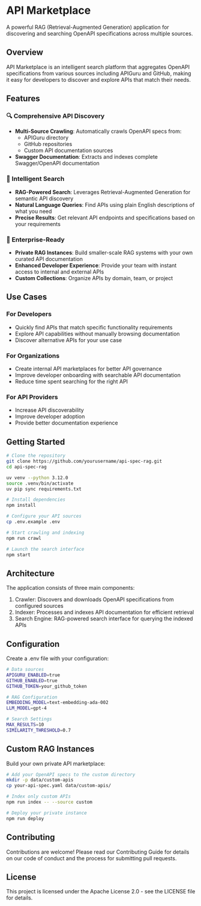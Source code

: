 # API Marketplace

A powerful RAG (Retrieval-Augmented Generation) application for discovering and searching OpenAPI specifications across multiple sources.

## Overview

API Marketplace is an intelligent search platform that aggregates OpenAPI specifications from various sources including APIGuru and GitHub, making it easy for developers to discover and explore APIs that match their needs.

## Features

### 🔍 Comprehensive API Discovery
- **Multi-Source Crawling**: Automatically crawls OpenAPI specs from:
  - APIGuru directory
  - GitHub repositories
  - Custom API documentation sources
- **Swagger Documentation**: Extracts and indexes complete Swagger/OpenAPI documentation

### 🎯 Intelligent Search
- **RAG-Powered Search**: Leverages Retrieval-Augmented Generation for semantic API discovery
- **Natural Language Queries**: Find APIs using plain English descriptions of what you need
- **Precise Results**: Get relevant API endpoints and specifications based on your requirements

### 🏢 Enterprise-Ready
- **Private RAG Instances**: Build smaller-scale RAG systems with your own curated API documentation
- **Enhanced Developer Experience**: Provide your team with instant access to internal and external APIs
- **Custom Collections**: Organize APIs by domain, team, or project

## Use Cases

### For Developers
- Quickly find APIs that match specific functionality requirements
- Explore API capabilities without manually browsing documentation
- Discover alternative APIs for your use case

### For Organizations
- Create internal API marketplaces for better API governance
- Improve developer onboarding with searchable API documentation
- Reduce time spent searching for the right API

### For API Providers
- Increase API discoverability
- Improve developer adoption
- Provide better documentation experience

## Getting Started

```bash
# Clone the repository
git clone https://github.com/yourusername/api-spec-rag.git
cd api-spec-rag

uv venv --python 3.12.0
source .venv/bin/activate
uv pip sync requirements.txt

# Install dependencies
npm install

# Configure your API sources
cp .env.example .env

# Start crawling and indexing
npm run crawl

# Launch the search interface
npm start
```

## Architecture
The application consists of three main components:

1. Crawler: Discovers and downloads OpenAPI specifications from configured sources
2. Indexer: Processes and indexes API documentation for efficient retrieval
3. Search Engine: RAG-powered search interface for querying the indexed APIs

## Configuration
Create a .env file with your configuration:

```bash
# Data sources
APIGURU_ENABLED=true
GITHUB_ENABLED=true
GITHUB_TOKEN=your_github_token

# RAG Configuration
EMBEDDING_MODEL=text-embedding-ada-002
LLM_MODEL=gpt-4

# Search Settings
MAX_RESULTS=10
SIMILARITY_THRESHOLD=0.7
```

## Custom RAG Instances
Build your own private API marketplace:

```bash
# Add your OpenAPI specs to the custom directory
mkdir -p data/custom-apis
cp your-api-spec.yaml data/custom-apis/

# Index only custom APIs
npm run index -- --source custom

# Deploy your private instance
npm run deploy
```

## Contributing
Contributions are welcome! Please read our Contributing Guide for details on our code of conduct and the process for submitting pull requests.

## License
This project is licensed under the Apache License 2.0 - see the LICENSE file for details.